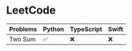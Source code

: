 # LeetCode

| Problems            | Python             | TypeScript    | Swift          |
|---------------------|--------------------|---------------|----------------|
| Two Sum             |:white_check_mark:  | :x:           | :x:            | 

